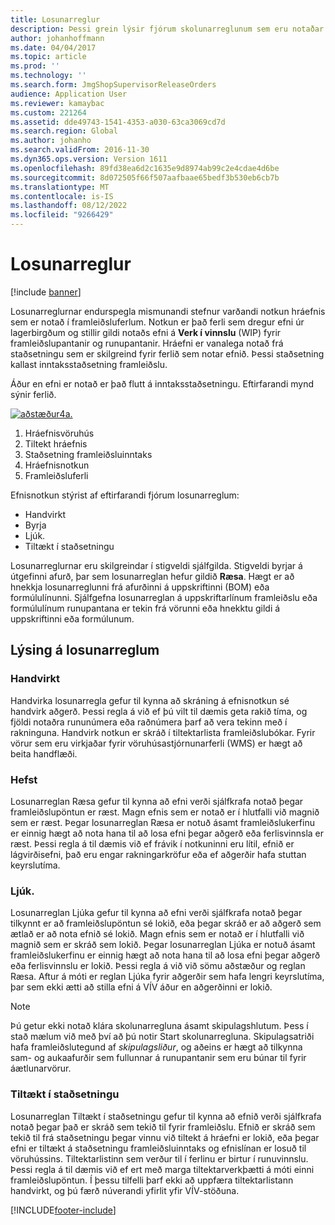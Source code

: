 ```yaml
---
title: Losunarreglur
description: Þessi grein lýsir fjórum skolunarreglunum sem eru notaðar við hráefnisnotkun.
author: johanhoffmann
ms.date: 04/04/2017
ms.topic: article
ms.prod: ''
ms.technology: ''
ms.search.form: JmgShopSupervisorReleaseOrders
audience: Application User
ms.reviewer: kamaybac
ms.custom: 221264
ms.assetid: dde49743-1541-4353-a030-63ca3069cd7d
ms.search.region: Global
ms.author: johanho
ms.search.validFrom: 2016-11-30
ms.dyn365.ops.version: Version 1611
ms.openlocfilehash: 89fd38ea6d2c1635e9d8974ab99c2e4cdae4d6be
ms.sourcegitcommit: 8d072505f66f507aafbaae65bedf3b530eb6cb7b
ms.translationtype: MT
ms.contentlocale: is-IS
ms.lasthandoff: 08/12/2022
ms.locfileid: "9266429"
---
```

# <a name="flushing-principles"></a>Losunarreglur

[!include [banner](../includes/banner.md)]

Losunarreglurnar endurspegla mismunandi stefnur varðandi notkun hráefnis sem er notað í framleiðsluferlum. Notkun er það ferli sem dregur efni úr lagerbirgðum og stillir gildi notaðs efni á **Verk í vinnslu** (WIP) fyrir framleiðslupantanir og runupantanir. Hráefni er vanalega notað frá staðsetningu sem er skilgreind fyrir ferlið sem notar efnið. Þessi staðsetning kallast inntaksstaðsetning framleiðslu.

Áður en efni er notað er það flutt á inntaksstaðsetningu. Eftirfarandi mynd sýnir ferlið.

[![aðstæður4a.](./media/scenario4a.png)](./media/scenario4a.png)

1. Hráefnisvöruhús
2. Tiltekt hráefnis
3. Staðsetning framleiðsluinntaks
4. Hráefnisnotkun
5. Framleiðsluferli

Efnisnotkun stýrist af eftirfarandi fjórum losunarreglum:

- Handvirkt
- Byrja
- Ljúk.  
- Tiltækt í staðsetningu

Losunarreglurnar eru skilgreindar í stigveldi sjálfgilda. Stigveldi byrjar á útgefinni afurð, þar sem losunarreglan hefur gildið **Ræsa**. Hægt er að hnekkja losunarreglunni frá afurðinni á uppskriftinni (BOM) eða formúlulínunni. Sjálfgefna losunarreglan á uppskriftarlínum framleiðslu eða formúlulínum runupantana er tekin frá vörunni eða hnekktu gildi á uppskriftinni eða formúlunum.

## <a name="description-of-the-flushing-principles"></a>Lýsing á losunarreglum

### <a name="manual"></a>Handvirkt
Handvirka losunarregla gefur til kynna að skráning á efnisnotkun sé handvirk aðgerð. Þessi regla á við ef þú vilt til dæmis geta rakið tíma, og fjöldi notaðra rununúmera eða raðnúmera þarf að vera tekinn með í rakninguna. Handvirk notkun er skráð í tiltektarlista framleiðslubókar. Fyrir vörur sem eru virkjaðar fyrir vöruhúsastjórnunarferli (WMS) er hægt að beita handflæði.

### <a name="start"></a>Hefst
Losunarreglan Ræsa gefur til kynna að efni verði sjálfkrafa notað þegar framleiðslupöntun er ræst. Magn efnis sem er notað er í hlutfalli við magnið sem er ræst. Þegar losunarreglan Ræsa er notuð ásamt framleiðslukerfinu er einnig hægt að nota hana til að losa efni þegar aðgerð eða ferlisvinnsla er ræst. Þessi regla á til dæmis við ef frávik í notkuninni eru lítil, efnið er lágvirðisefni, það eru engar rakningarkröfur eða ef aðgerðir hafa stuttan keyrslutíma. 

### <a name="finish"></a>Ljúk.  
Losunarreglan Ljúka gefur til kynna að efni verði sjálfkrafa notað þegar tilkynnt er að framleiðslupöntun sé lokið, eða þegar skráð er að aðgerð sem ætlað er að nota efnið sé lokið. Magn efnis sem er notað er í hlutfalli við magnið sem er skráð sem lokið. Þegar losunarreglan Ljúka er notuð ásamt framleiðslukerfinu er einnig hægt að nota hana til að losa efni þegar aðgerð eða ferlisvinnslu er lokið. Þessi regla á við við sömu aðstæður og reglan Ræsa. Aftur á móti er reglan Ljúka fyrir aðgerðir sem hafa lengri keyrslutíma, þar sem ekki ætti að stilla efni á VÍV áður en aðgerðinni er lokið.

> [!NOTE]
> Þú getur ekki notað klára skolunarregluna ásamt skipulagshlutum. Þess í stað mælum við með því að þú notir Start skolunarregluna. Skipulagsatriði hafa framleiðslutegund af *skipulagsliður*, og aðeins er hægt að tilkynna sam- og aukaafurðir sem fullunnar á runupantanir sem eru búnar til fyrir áætlunarvörur.

### <a name="available-at-location"></a>Tiltækt í staðsetningu
Losunarreglan Tiltækt í staðsetningu gefur til kynna að efnið verði sjálfkrafa notað þegar það er skráð sem tekið til fyrir framleiðslu. Efnið er skráð sem tekið til frá staðsetningu þegar vinnu við tiltekt á hráefni er lokið, eða þegar efni er tiltækt á staðsetningu framleiðsluinntaks og efnislínan er losuð til vöruhússins. Tiltektarlistinn sem verður til í ferlinu er birtur í runuvinnslu. Þessi regla á til dæmis við ef ert með marga tiltektarverkþætti á móti einni framleiðslupöntun. Í þessu tilfelli þarf ekki að uppfæra tiltektarlistann handvirkt, og þú færð núverandi yfirlit yfir VÍV-stöðuna.


[!INCLUDE[footer-include](../../includes/footer-banner.md)]
